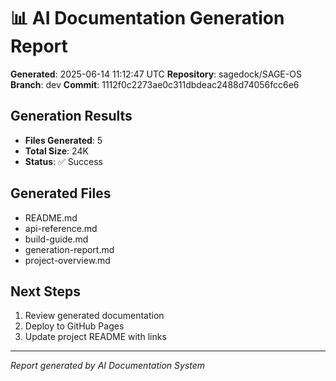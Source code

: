 # 📊 AI Documentation Generation Report

**Generated**: 2025-06-14 11:12:47 UTC
**Repository**: sagedock/SAGE-OS
**Branch**: dev
**Commit**: 1112f0c2273ae0c311dbdeac2488d74056fcc6e6

## Generation Results

- **Files Generated**: 5
- **Total Size**: 24K
- **Status**: ✅ Success

## Generated Files

- README.md
- api-reference.md
- build-guide.md
- generation-report.md
- project-overview.md

## Next Steps

1. Review generated documentation
2. Deploy to GitHub Pages
3. Update project README with links

---

*Report generated by AI Documentation System*
